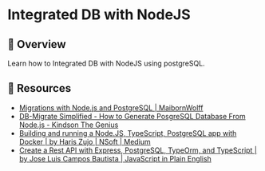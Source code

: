 # Integrated DB with NodeJS

## 📙 Overview

Learn how to Integrated DB with NodeJS using postgreSQL.

## 🔗 Resources

- [Migrations with Node.js and PostgreSQL | MaibornWolff](https://www.maibornwolff.de/en/blog/migrations-nodejs-and-postgresql
  )
- [DB-Migrate Simplified - How to Generate PosgreSQL Database From Node.js - Kindson The Genius](https://www.kindsonthegenius.com/db-migrate-simplified-how-to-generate-posgresql-database-from-node-js/)
- [Building and running a Node.JS, TypeScript, PostgreSQL app with Docker | by Haris Zujo | NSoft | Medium](https://medium.com/nsoft/building-and-running-nodejs-typescript-postgresql-application-with-docker-3878240a2f73)
- [Create a Rest API with Express, PostgreSQL, TypeOrm, and TypeScript | by Jose Luis Campos Bautista | JavaScript in Plain English](https://javascript.plainenglish.io/create-a-rest-api-with-express-postgresql-typeorm-and-typescript-ac42a20b66c7)
